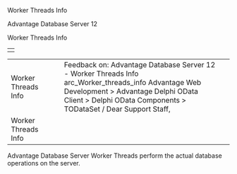 Worker Threads Info




Advantage Database Server 12  

Worker Threads Info

|  |
| --- |
|  |

|  |  |  |  |  |
| --- | --- | --- | --- | --- |
| Worker Threads Info |  |  | Feedback on: Advantage Database Server 12 - Worker Threads Info arc\_Worker\_threads\_info Advantage Web Development > Advantage Delphi OData Client > Delphi OData Components > TODataSet / Dear Support Staff, |  |
| Worker Threads Info |  |  |  |  |

Advantage Database Server Worker Threads perform the actual database operations on the server.